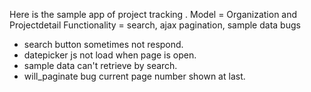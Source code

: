 Here is the sample app of project tracking . 
Model = Organization and Projectdetail
Functionality = search, ajax pagination, sample data
bugs 
- search button sometimes not respond.
- datepicker js not load when page is open. 
- sample data can't retrieve by search.
- will_paginate bug current page number shown at last.